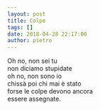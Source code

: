 ```yaml
---
layout: post
title: Colpe
tags: []
date: 2018-04-28 22:17:00
author: pietro
---
```

Oh no, non sei tu<br/>non diciamo stupidate<br/>oh no, non sono io<br/>chissà poi chi mai è stato<br/>forse le colpe devono ancora<br/>essere assegnate.
